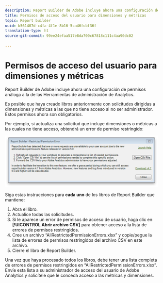```yaml
---
description: Report Builder de Adobe incluye ahora una configuración de permisos análoga a la de las Herramientas de administración de Analytics.
title: Permisos de acceso del usuario para dimensiones y métricas
topic: Report builder
uuid: b561407d-c4fa-4f1e-8b16-5ca46fcbf36f
translation-type: ht
source-git-commit: 99ee24efaa517e8da700c67818c111c4aa90dc02

---
```



# Permisos de acceso del usuario para dimensiones y métricas

Report Builder de Adobe incluye ahora una configuración de permisos análoga a la de las Herramientas de administración de Analytics.

Es posible que haya creado libros anteriormente con solicitudes dirigidas a dimensiones y métricas a las que no tiene acceso al no ser administrador. Estos permisos ahora son obligatorios.

Por ejemplo, si actualiza una solicitud que incluye dimensiones o métricas a las cuales no tiene acceso, obtendrá un error de permiso restringido:

![](assets/arb_restrc_perm.png)

Siga estas instrucciones para **cada uno** de los libros de Report Builder que mantiene:

1. Abra el libro.
1. Actualice todas las solicitudes.
1. Si le aparece un error de permisos de acceso de usuario, haga clic en **[!UICONTROL Abrir archivo CSV]** para obtener acceso a la lista de errores de permisos restringidos.
1. Cree un archivo “AllRestrictedPermissionErrors.xlsx” y copie/pegue la lista de errores de permisos restringidos del archivo CSV en este archivo.
1. Cierre el libro de Report Builder.

Una vez que haya procesado todos los libros, debe tener una lista completa de errores de permisos restringidos en “AllRestrictedPermissionErrors.xlsx”. Envíe esta lista a su administrador de acceso del usuario de Adobe Analytics y solicítele que le conceda acceso a las métricas y dimensiones.
